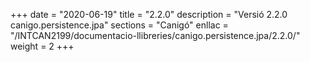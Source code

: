 +++
date        = "2020-06-19"
title       = "2.2.0"
description = "Versió 2.2.0 canigo.persistence.jpa"
sections    = "Canigó"
enllac		= "/INTCAN2199/documentacio-llibreries/canigo.persistence.jpa/2.2.0/"
weight		= 2
+++
